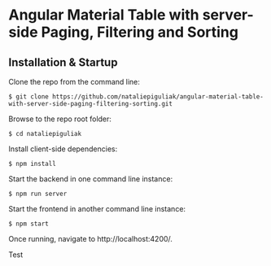 # Angular Material Table with server-side Paging, Filtering and Sorting

## Installation & Startup

Clone the repo from the command line:
```
$ git clone https://github.com/nataliepiguliak/angular-material-table-with-server-side-paging-filtering-sorting.git
```

Browse to the repo root folder:
```
$ cd nataliepiguliak
```

Install client-side dependencies:
```
$ npm install
```

Start the backend in one command line instance:
```
$ npm run server
```

Start the frontend in another command line instance:

```
$ npm start
```

Once running, navigate to http://localhost:4200/. 

Test